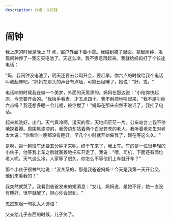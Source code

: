 ```yaml
---
description: 作者：朱红锋
---
```


# 闹钟

我上床的时候是晚上 11 点，窗户外面下着小雪。我缩到被子里面，拿起闹钟，发现闹钟停了--我忘买电池了。天这么冷，我不愿意再起来。我就给妈妈打了个长途电话：

"妈，我闹钟没电池了，明天还要去公司开会，要赶早，你六点的时候给我个电话叫我起床吧。"妈妈在那头的声音有点哑，可能已经睡了，她说："好，乖。"

电话响的时候我在做一个美梦，外面的天黑黑的。妈妈在那边说："小桔你快起床，今天要开会的。"我抬手看表，才五点四十。我不耐烦地叫起来，"我不是叫你六点吗？我还想多睡一会儿呢，被你搅了！"妈妈在那头突然不说话了，我挂了电话。

起来梳洗好，出门。天气真冷啊，漫天的雪，天地间茫茫一片。公车站台上我不停地跺着脚。周围黑漆漆的，我旁边却站着两个白发苍苍的老人。我听着老先生对老太太说："你看你一晚都没有睡好，早几个小时就开始催我了，现在等这么久。"

是啊，第一趟班车还要五分钟才来呢。终于车来了，我上车。车的是一位很年轻的小伙子，他等我上车之后就轰轰地把车开走了。我说："喂，司机，下面还有两位老人呢，天气这么冷，人家等了很久，你怎么不等他们上车就开车？"

那个小伙子很神气地说："没关系的，那是我爸爸妈妈！今天是我第一天开公交，他们来看我的！"

我突然就哭了。我看到爸爸发来的短消息："女儿，妈妈说，是她不好，她一直没有睡好，很早就醒了，担心你会迟到。"

忽然想起一句犹太人谚语：

父亲给儿子东西的时候，儿子笑了。
